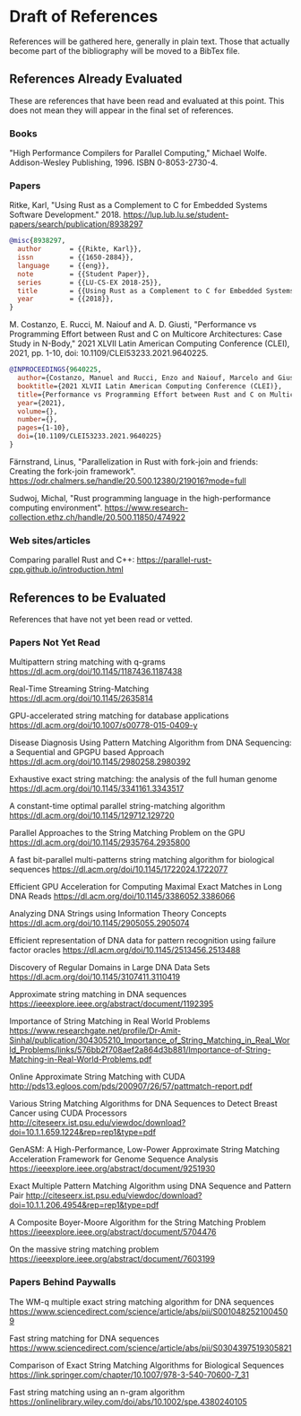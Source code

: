 # Draft of References

References will be gathered here, generally in plain text. Those that actually
become part of the bibliography will be moved to a BibTex file.

## References Already Evaluated

These are references that have been read and evaluated at this point. This does
not mean they will appear in the final set of references.

### Books

"High Performance Compilers for Parallel Computing," Michael Wolfe.
Addison-Wesley Publishing, 1996. ISBN 0-8053-2730-4.

### Papers

Ritke, Karl, "Using Rust as a Complement to C for Embedded Systems Software
Development." 2018.
<https://lup.lub.lu.se/student-papers/search/publication/8938297>

```BibTex
@misc{8938297,
  author       = {{Rikte, Karl}},
  issn         = {{1650-2884}},
  language     = {{eng}},
  note         = {{Student Paper}},
  series       = {{LU-CS-EX 2018-25}},
  title        = {{Using Rust as a Complement to C for Embedded Systems Software Development}},
  year         = {{2018}},
}
```

M. Costanzo, E. Rucci, M. Naiouf and A. D. Giusti, "Performance vs Programming
Effort between Rust and C on Multicore Architectures: Case Study in N-Body,"
2021 XLVII Latin American Computing Conference (CLEI), 2021, pp. 1-10, doi:
10.1109/CLEI53233.2021.9640225.

```BibTex
@INPROCEEDINGS{9640225,
  author={Costanzo, Manuel and Rucci, Enzo and Naiouf, Marcelo and Giusti, Armando De},
  booktitle={2021 XLVII Latin American Computing Conference (CLEI)},
  title={Performance vs Programming Effort between Rust and C on Multicore Architectures: Case Study in N-Body},
  year={2021},
  volume={},
  number={},
  pages={1-10},
  doi={10.1109/CLEI53233.2021.9640225}
}
```

Färnstrand, Linus, "Parallelization in Rust with fork-join and friends:
Creating the fork-join framework".
<https://odr.chalmers.se/handle/20.500.12380/219016?mode=full>

Sudwoj, Michal, "Rust programming language in the high-performance computing
environment".
<https://www.research-collection.ethz.ch/handle/20.500.11850/474922>

### Web sites/articles

Comparing parallel Rust and C++:
<https://parallel-rust-cpp.github.io/introduction.html>

## References to be Evaluated

References that have not yet been read or vetted.

### Papers Not Yet Read

Multipattern string matching with q-grams
<https://dl.acm.org/doi/10.1145/1187436.1187438>

Real-Time Streaming String-Matching
<https://dl.acm.org/doi/10.1145/2635814>

GPU-accelerated string matching for database applications
<https://dl.acm.org/doi/10.1007/s00778-015-0409-y>

Disease Diagnosis Using Pattern Matching Algorithm from DNA Sequencing: a Sequential and GPGPU based Approach
<https://dl.acm.org/doi/10.1145/2980258.2980392>

Exhaustive exact string matching: the analysis of the full human genome
<https://dl.acm.org/doi/10.1145/3341161.3343517>

A constant-time optimal parallel string-matching algorithm
<https://dl.acm.org/doi/10.1145/129712.129720>

Parallel Approaches to the String Matching Problem on the GPU
<https://dl.acm.org/doi/10.1145/2935764.2935800>

A fast bit-parallel multi-patterns string matching algorithm for biological sequences
<https://dl.acm.org/doi/10.1145/1722024.1722077>

Efficient GPU Acceleration for Computing Maximal Exact Matches in Long DNA Reads
<https://dl.acm.org/doi/10.1145/3386052.3386066>

Analyzing DNA Strings using Information Theory Concepts
<https://dl.acm.org/doi/10.1145/2905055.2905074>

Efficient representation of DNA data for pattern recognition using failure factor oracles
<https://dl.acm.org/doi/10.1145/2513456.2513488>

Discovery of Regular Domains in Large DNA Data Sets
<https://dl.acm.org/doi/10.1145/3107411.3110419>

Approximate string matching in DNA sequences
<https://ieeexplore.ieee.org/abstract/document/1192395>

Importance of String Matching in Real World Problems
<https://www.researchgate.net/profile/Dr-Amit-Sinhal/publication/304305210_Importance_of_String_Matching_in_Real_World_Problems/links/576bb2f708aef2a864d3b881/Importance-of-String-Matching-in-Real-World-Problems.pdf>

Online Approximate String Matching with CUDA
<http://pds13.egloos.com/pds/200907/26/57/pattmatch-report.pdf>

Various String Matching Algorithms for DNA Sequences to Detect Breast Cancer using CUDA Processors
<http://citeseerx.ist.psu.edu/viewdoc/download?doi=10.1.1.659.1224&rep=rep1&type=pdf>

GenASM: A High-Performance, Low-Power Approximate String Matching Acceleration Framework for Genome Sequence Analysis
<https://ieeexplore.ieee.org/abstract/document/9251930>

Exact Multiple Pattern Matching Algorithm using DNA Sequence and Pattern Pair
<http://citeseerx.ist.psu.edu/viewdoc/download?doi=10.1.1.206.4954&rep=rep1&type=pdf>

A Composite Boyer-Moore Algorithm for the String Matching Problem
<https://ieeexplore.ieee.org/abstract/document/5704476>

On the massive string matching problem
<https://ieeexplore.ieee.org/abstract/document/7603199>

### Papers Behind Paywalls

The WM-q multiple exact string matching algorithm for DNA sequences
<https://www.sciencedirect.com/science/article/abs/pii/S0010482521004509>

Fast string matching for DNA sequences
<https://www.sciencedirect.com/science/article/abs/pii/S0304397519305821>

Comparison of Exact String Matching Algorithms for Biological Sequences
<https://link.springer.com/chapter/10.1007/978-3-540-70600-7_31>

Fast string matching using an n-gram algorithm
<https://onlinelibrary.wiley.com/doi/abs/10.1002/spe.4380240105>
